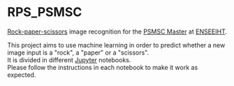 # RPS_PSMSC
[Rock-paper-scissors](https://en.wikipedia.org/wiki/Rock%E2%80%93paper%E2%80%93scissors) image recognition for the [PSMSC Master](http://ubee.enseeiht.fr/dokuwiki/doku.php?id=public:res-ens:psmsc) at [ENSEEIHT](http://www.enseeiht.fr/fr/index.html).

This project aims to use machine learning in order to predict whether a new image input is a "rock", a "paper" or a "scissors".  
It is divided in different [Jupyter](https://jupyter.org/) notebooks.  
Please follow the instructions in each notebook to make it work as expected.
